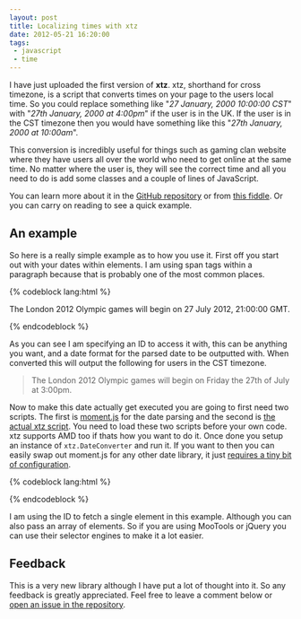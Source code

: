```yaml
---
layout: post
title: Localizing times with xtz
date: 2012-05-21 16:20:00
tags:
 - javascript
 - time
---
```


I have just uploaded the first version of **xtz**. xtz, shorthand for cross timezone, is a script that converts times on your page to the users local time. So you could replace something like "*27 January, 2000 10:00:00 CST*" with "*27th January, 2000 at 4:00pm*" if the user is in the UK. If the user is in the CST timezone then you would have something like this "*27th January, 2000 at 10:00am*".

This conversion is incredibly useful for things such as gaming clan website where they have users all over the world who need to get online at the same time. No matter where the user is, they will see the correct time and all you need to do is add some classes and a couple of lines of JavaScript.

You can learn more about it in the [GitHub repository](https://github.com/Wolfy87/xtz) or from [this fiddle](http://jsfiddle.net/Wolfy87/qgDLY/). Or you can carry on reading to see a quick example.

## An example

So here is a really simple example as to how you use it. First off you start out with your dates within elements. I am using span tags within a paragraph because that is probably one of the most common places.

{% codeblock lang:html %}
<p>The London 2012 Olympic games will begin on <span id='olympics-date' data-format='dddd [the] Do [of] MMMM [at] h:mma'>27 July 2012, 21:00:00 GMT</span>.</p>
{% endcodeblock %}

As you can see I am specifying an ID to access it with, this can be anything you want, and a date format for the parsed date to be outputted with. When converted this will output the following for users in the CST timezone.

> The London 2012 Olympic games will begin on Friday the 27th of July at 3:00pm.

Now to make this date actually get executed you are going to first need two scripts. The first is [moment.js](http://momentjs.com/) for the date parsing and the second is [the actual xtz script](https://github.com/Wolfy87/xtz/blob/master/xtz.js). You need to load these two scripts before your own code. xtz supports AMD too if thats how you want to do it. Once done you setup an instance of `xtz.DateConverter` and run it. If you want to then you can easily swap out moment.js for any other date library, it just [requires a tiny bit of configuration](https://github.com/Wolfy87/xtz#dependencies).

{% codeblock lang:html %}
<script type='text/javascript' src='moment.js'></script>
<script type='text/javascript' src='xtz.js'></script>
<script type='text/javascript'>
    // Create your instance
    var converter = new xtz.DateConverter();
    
    // And execute it
    converter.run(document.getElementById('olympics-date'));
</script>
{% endcodeblock %}

I am using the ID to fetch a single element in this example. Although you can also pass an array of elements. So if you are using MooTools or jQuery you can use their selector engines to make it a lot easier.

## Feedback

This is a very new library although I have put a lot of thought into it. So any feedback is greatly appreciated. Feel free to leave a comment below or [open an issue in the repository](https://github.com/Wolfy87/xtz/issues).